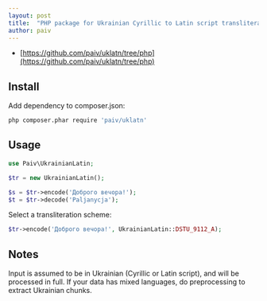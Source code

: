 ```yaml
---
layout: post
title:  "PHP package for Ukrainian Cyrillic to Latin script transliteration"
author: paiv
---
```


- [https://github.com/paiv/uklatn/tree/php](https://github.com/paiv/uklatn/tree/php)


Install
--

Add dependency to composer.json:
```sh
php composer.phar require 'paiv/uklatn'
```


Usage
--

```php
use Paiv\UkrainianLatin;

$tr = new UkrainianLatin();

$s = $tr->encode('Доброго вечора!');
$t = $tr->decode('Paljanycja');
```

Select a transliteration scheme:
```php
$tr->encode('Доброго вечора!', UkrainianLatin::DSTU_9112_A);
```


Notes
--
Input is assumed to be in Ukrainian (Cyrillic or Latin script), and will be processed in full.
If your data has mixed languages, do preprocessing to extract Ukrainian chunks.

